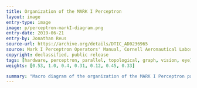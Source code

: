 ```yaml
---
title: Organization of the MARK I Perceptron
layout: image
entry-type: image
image: p/perceptron-markI-diagram.png
entry-date: 2019-06-21
entry-by: Jonathan Reus
source-url: https://archive.org/details/DTIC_AD0236965
source: Mark I Perceptron Operators' Manual, Cornell Aeronautical Laboratory (15 Feb, 1960)
copyright: declassified, public release
tags: [hardware, perceptron, parallel, topological, graph, vision, eye]
weights: [0.53, 1.0, 0.4, 0.31, 0.12, 0.45, 0.33]

summary: "Macro diagram of the organization of the MARK I Perceptron parallel computing system. The Mark I Perceptron is a pattern learning and recognition device. It can learn to classify plane patterns into groups on the basis of certain geometric similarities and differences. Among the properties which it may use in its discriminations and generalizations are position in the retinal field of view, geometric form, occurrence frequency, and size."
---
```

